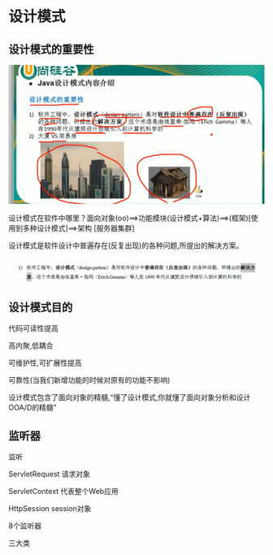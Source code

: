 # 设计模式

## 设计模式的重要性

![image-20200807233603562](./image-20200807233603562.png)

设计模式在软件中哪里？面向对象(oo)==>功能模块(设计模式+算法)==>(框架)[使用到多种设计模式]==>架构 [服务器集群]

设计模式是软件设计中普遍存在(反复出现)的各种问题,所提出的解决方案。

![image-20200808101616977](./image-20200808101616977.png)

## 设计模式目的

代码可读性提高

高内聚,低耦合

可维护性,可扩展性提高

可靠性(当我们新增功能的时候对原有的功能不影响)

设计模式包含了面向对象的精髓,“懂了设计模式,你就懂了面向对象分析和设计 OOA/D的精髓”

## 监听器

监听

 ServletRequest 请求对象

ServletContext 代表整个Web应用

HttpSession session对象

8个监听器 

三大类

​      